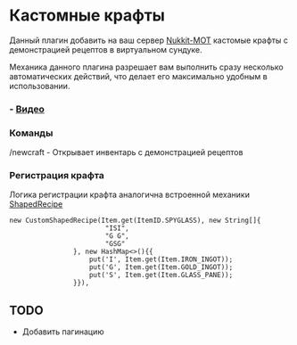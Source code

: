 # Кастомные крафты

Данный плагин добавить на ваш сервер [Nukkit-MOT](https://github.com/MemoriesOfTime/Nukkit-MOT) кастомые крафты с
демонстрацией рецептов в виртуальном сундуке.

Механика данного плагина разрешает вам выполнить сразу несколько автоматических действий, что делает его максимально
удобным в использовании.

### - [Видео](https://dygers.fun/images/demo/customcraft.mp4)

### Команды
/newcraft - Открывает инвентарь с демонстрацией рецептов

### Регистрация крафта

Логика регистрации крафта аналогична встроенной механики [ShapedRecipe](https://github.com/MemoriesOfTime/Nukkit-MOT/blob/master/src/main/java/cn/nukkit/inventory/ShapedRecipe.java)

```
new CustomShapedRecipe(Item.get(ItemID.SPYGLASS), new String[]{
                        "ISI",
                        "G G",
                        "GSG"
                }, new HashMap<>(){{
                    put('I', Item.get(Item.IRON_INGOT));
                    put('G', Item.get(Item.GOLD_INGOT));
                    put('S', Item.get(Item.GLASS_PANE));
                }}),
```

## TODO
- Добавить пагинацию